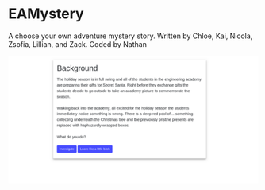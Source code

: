 # EAMystery
A choose your own adventure mystery story.  Written by Chloe, Kai, Nicola, Zsofia, Lillian, and Zack. Coded by Nathan

![Alt text](eamystery.png)
